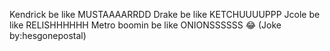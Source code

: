  Kendrick be like MUSTAAAARRDD Drake be like KETCHUUUUPPP Jcole be like RELISHHHHHH Metro boomin be like ONIONSSSSSS 😂 (Joke by:hesgonepostal)

<!--
**hesgonepostal/hesgonepostal** is a ✨ _special_ ✨ repository because its `README.md` (this file) appears on your GitHub profile.

Here are some ideas to get you started:

- 🔭 I’m currently working on ...
- 🌱 I’m currently learning ...
- 👯 I’m looking to collaborate on ...
- 🤔 I’m looking for help with ...
- 💬 Ask me about ...
- 📫 How to reach me: ...
- 😄 Pronouns: ...
- ⚡ Fun fact: ...
-->
